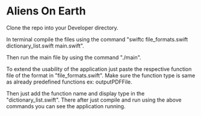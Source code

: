 # Aliens On Earth

Clone the repo into your Developer directory.

In terminal compile the files using the command "swiftc file_formats.swift dictionary_list.swift main.swift".

Then run the main file by using the command "./main".

To extend the usability of the application just paste the respective function file of the format in "file_formats.swift". Make sure the function type is same as already predefined functions ex: outputPDFFile.

Then just add the function name and display type in the "dictionary_list.swift". There after just compile and run using the above commands you can see the application running.

